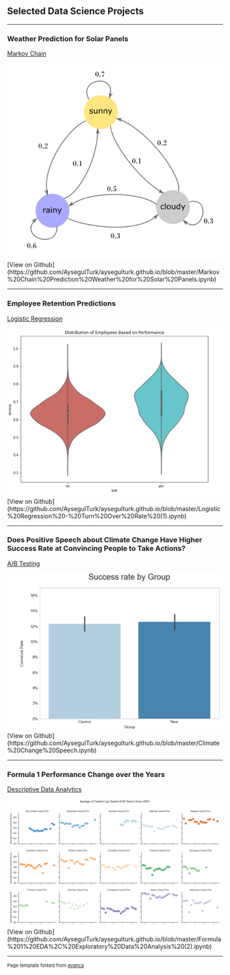 ## Selected Data Science Projects 

---

### Weather Prediction for Solar Panels 
[Markov Chain](/sample_page)

<img src="images/GraphView.png?raw=true"/>
[View on Github](https://github.com/AysegulTurk/aysegulturk.github.io/blob/master/Markov%20Chain%20Prediction%20Weather%20for%20Solar%20Panels.ipynb)

---
### Employee Retention Predictions 
[Logistic Regression](/sample_page)

<img src="images/ViolinChart.PNG?raw=true"/>
[View on Github](https://github.com/AysegulTurk/aysegulturk.github.io/blob/master/Logistic%20Regression%20-%20Turn%20Over%20Rate%20(1).ipynb)

---
### Does Positive Speech about Climate Change Have Higher Success Rate at Convincing People to Take Actions?
[A/B Testing](/pdf/sample_presentation.pdf)

<img src="images/successrate.PNG?raw=true"/>
[View on Github](https://github.com/AysegulTurk/aysegulturk.github.io/blob/master/Climate%20Change%20Speech.ipynb)

---
### Formula 1 Performance Change over the Years
[Descriptive Data Analytics](http://example.com/)

<img src="images/F1NEWPIC.PNG?raw=true"/>
[View on Github](https://github.com/AysegulTurk/aysegulturk.github.io/blob/master/Formula%201%20EDA%2C%20Exploratory%20Data%20Analysis%20(2).ipynb)


---
<p style="font-size:11px">Page template forked from <a href="https://github.com/evanca/quick-portfolio">evanca</a></p>
<!-- Remove above link if you don't want to attibute -->
